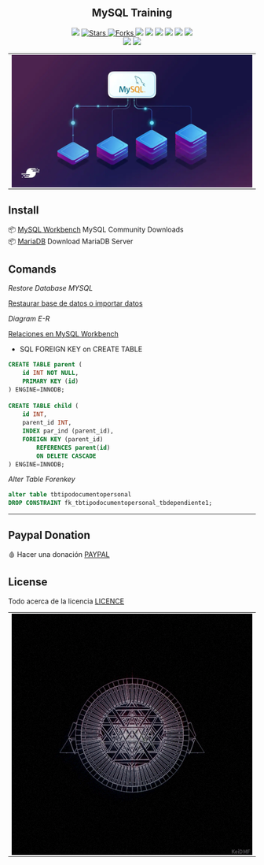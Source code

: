 
<h2 align="center"> MySQL Training</h2>

<p align="center">
  
  </a>
    <img src="https://img.shields.io/github/languages/top/BrianMarquez3/MySQL-Training?color=red">
  </a>
  
  <a href="https://github.com/BrianMarquez3/MySQL-Training/stargazers">
    <img src="https://img.shields.io/github/stars/BrianMarquez3/MySQL-Training.svg?style=flat" alt="Stars">
  </a>
  
  <a href="https://github.com/BrianMarquez3/MySQL-Training/network">
    <img src="https://img.shields.io/github/forks/BrianMarquez3/MySQL-Training.svg?style=flat" alt="Forks">
  </a>
  
  </a>
    <img src="https://img.shields.io/github/v/tag/BrianMarquez3/MySQL-Training?color=gren&label=Version&logo=sql">
    <img src="https://img.shields.io/github/v/tag/BrianMarquez3/MySQL-Training?color=red&label=Version&logo=sql">
  </a>
  
  </a>
    <img src="https://img.shields.io/github/languages/code-size/BrianMarquez3/MySQL-Training">
  </a>
  
  </a>
    <img src="https://img.shields.io/github/downloads/BrianMarquez3/MySQL-Training/total?color=violet">
    <img src="https://img.shields.io/github/downloads/BrianMarquez3/MySQL-Training/total?color=green">
  </a>
  
   <a href="https://github.com/BrianMarquez3/MySQL-Training/network">
    <img src="https://img.shields.io/badge/Plataform-Windows-blue">
  </a><br>
  
   <img src="https://img.shields.io/github/last-commit/BrianMarquez3/MySQL-Training?color=darkrose&style=for-the-badge">
  <img src="https://img.shields.io/github/languages/count/BrianMarquez3/MySQL-Training?style=for-the-badge">
</p>

  
<table align="center">
  <tr>
    <td align="center" style="padding=0;width=50%;">
      <img align="center" style="padding=0;" src="./images/mysql_main_2.webp" />
    </td>
  </tr>
</table>


## Install

📦 [MySQL Workbench](https://dev.mysql.com/downloads/workbench/) MySQL Community Downloads <br>
📦 [MariaDB](https://mariadb.org/download/?t=mariadb) Download MariaDB Server <br>


## Comands

_Restore Database MYSQL_

[Restaurar base de datos o importar datos](https://www.youtube.com/watch?v=GHwbQ9HBX0E)

_Diagram E-R_

[Relaciones en MySQL Workbench](https://www.javierrguez.com/generar-diagrama-entidad-relacion-mysql/)

* SQL FOREIGN KEY on CREATE TABLE


```sql
CREATE TABLE parent (
    id INT NOT NULL,
    PRIMARY KEY (id)
) ENGINE=INNODB;

CREATE TABLE child (
    id INT,
    parent_id INT,
    INDEX par_ind (parent_id),
    FOREIGN KEY (parent_id)
        REFERENCES parent(id)
        ON DELETE CASCADE
) ENGINE=INNODB;
```

_Alter Table Forenkey_

```sql
alter table tbtipodocumentopersonal
DROP CONSTRAINT fk_tbtipodocumentopersonal_tbdependiente1;
```

---


## Paypal Donation
🩸 Hacer una donación [PAYPAL](https://www.paypal.com/donate?hosted_button_id=98U3T62494H9Y)

## License 
Todo acerca de la licencia [LICENCE](https://github.com/BrianMarquez3/MySQL-Training/blob/main/LICENCE)

<!-- <div align="center"><img src="./images/circle.gif"></div> -->

<table>
  <tr>
    <td align="center" style="padding=0;width=50%;">
      <img align="center" style="padding=0;" src="./images/MT7X.gif" />
    </td>
  </tr>
</table>

